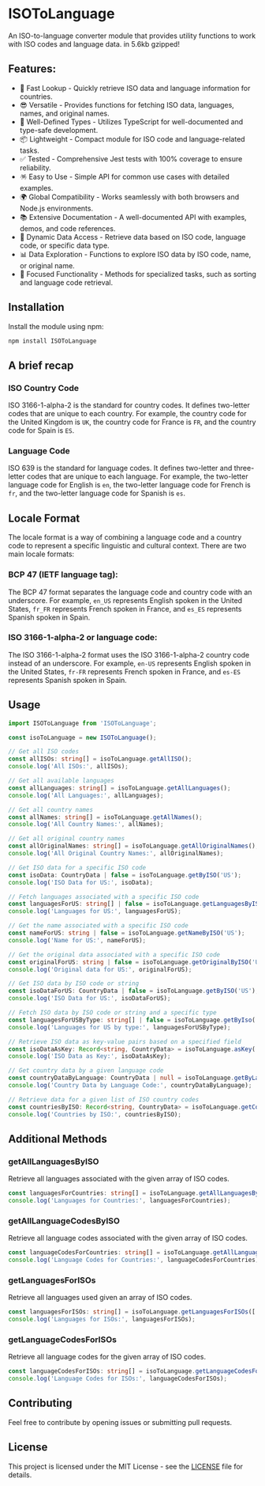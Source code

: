 # ISOToLanguage

An ISO-to-language converter module that provides utility functions to work with ISO codes and language data. in 5.6kb gzipped!

## Features:
- 🚀 Fast Lookup - Quickly retrieve ISO data and language information for countries.
- 😎 Versatile - Provides functions for fetching ISO data, languages, names, and original names.
- 📒 Well-Defined Types - Utilizes TypeScript for well-documented and type-safe development.
- 📦 Lightweight - Compact module for ISO code and language-related tasks.
- ✅ Tested - Comprehensive Jest tests with 100% coverage to ensure reliability.
- 🪅 Easy to Use - Simple API for common use cases with detailed examples.
- 🌍 Global Compatibility - Works seamlessly with both browsers and Node.js environments.
- 📚 Extensive Documentation - A well-documented API with examples, demos, and code references.
- 🔄 Dynamic Data Access - Retrieve data based on ISO code, language code, or specific data type.
- 📊 Data Exploration - Functions to explore ISO data by ISO code, name, or original name.
- 🎯 Focused Functionality - Methods for specialized tasks, such as sorting and language code retrieval.


## Installation

Install the module using npm:

```bash
npm install ISOToLanguage
```

## A brief recap

### ISO Country Code
ISO 3166-1-alpha-2 is the standard for country codes. It defines two-letter codes that are unique to each country. For example, the country code for the United Kingdom is `UK`, the country code for France is `FR`, and the country code for Spain is `ES`.

### Language Code
ISO 639 is the standard for language codes. It defines two-letter and three-letter codes that are unique to each language. For example, the two-letter language code for English is `en`, the two-letter language code for French is `fr`, and the two-letter language code for Spanish is `es`.

## Locale Format
The locale format is a way of combining a language code and a country code to represent a specific linguistic and cultural context. There are two main locale formats:

### BCP 47 (IETF language tag):

The BCP 47 format separates the language code and country code with an underscore. For example, `en_US` represents English spoken in the United States, `fr_FR` represents French spoken in France, and `es_ES` represents Spanish spoken in Spain.

### ISO 3166-1-alpha-2 or language code:

The ISO 3166-1-alpha-2 format uses the ISO 3166-1-alpha-2 country code instead of an underscore. For example, `en-US` represents English spoken in the United States, `fr-FR` represents French spoken in France, and `es-ES` represents Spanish spoken in Spain.


## Usage

```js
import ISOToLanguage from 'ISOToLanguage';

const isoToLanguage = new ISOToLanguage();
```

```typescript
// Get all ISO codes
const allISOs: string[] = isoToLanguage.getAllISO();
console.log('All ISOs:', allISOs);
```

```typescript
// Get all available languages
const allLanguages: string[] = isoToLanguage.getAllLanguages();
console.log('All Languages:', allLanguages);
```

```typescript
// Get all country names
const allNames: string[] = isoToLanguage.getAllNames();
console.log('All Country Names:', allNames);
```

```typescript
// Get all original country names
const allOriginalNames: string[] = isoToLanguage.getAllOriginalNames();
console.log('All Original Country Names:', allOriginalNames);
```

```typescript
// Get ISO data for a specific ISO code
const isoData: CountryData | false = isoToLanguage.getByISO('US');
console.log('ISO Data for US:', isoData);
```

```typescript
// Fetch languages associated with a specific ISO code
const languagesForUS: string[] | false = isoToLanguage.getLanguagesByISO('US');
console.log('Languages for US:', languagesForUS);
```

```typescript
// Get the name associated with a specific ISO code
const nameForUS: string | false = isoToLanguage.getNameByISO('US');
console.log('Name for US:', nameForUS);
```

```typescript
// Get the original data associated with a specific ISO code
const originalForUS: string | false = isoToLanguage.getOriginalByISO('US');
console.log('Original data for US:', originalForUS);
```

```typescript
// Get ISO data by ISO code or string
const isoDataForUS: CountryData | false = isoToLanguage.getByISO('US');
console.log('ISO Data for US:', isoDataForUS);
```

```typescript
// Fetch ISO data by ISO code or string and a specific type
const languagesForUSByType: string[] | false = isoToLanguage.getByIso('US', 'languages');
console.log('Languages for US by type:', languagesForUSByType);
```

```typescript
// Retrieve ISO data as key-value pairs based on a specified field
const isoDataAsKey: Record<string, CountryData> = isoToLanguage.asKey('name');
console.log('ISO Data as Key:', isoDataAsKey);
```

```typescript
// Get country data by a given language code
const countryDataByLanguage: CountryData | null = isoToLanguage.getByLanguageCode('EN_US');
console.log('Country Data by Language Code:', countryDataByLanguage);
```

```typescript
// Retrieve data for a given list of ISO country codes
const countriesByISO: Record<string, CountryData> = isoToLanguage.getCountriesByISO(['US', 'CA']);
console.log('Countries by ISO:', countriesByISO);
```

## Additional Methods

### getAllLanguagesByISO

Retrieve all languages associated with the given array of ISO codes.

```typescript
const languagesForCountries: string[] = isoToLanguage.getAllLanguagesByISO(['US', 'CA']);
console.log('Languages for Countries:', languagesForCountries);
```

### getAllLanguageCodesByISO

Retrieve all language codes associated with the given array of ISO codes.

```typescript
const languageCodesForCountries: string[] = isoToLanguage.getAllLanguageCodesByISO(['US', 'CA']);
console.log('Language Codes for Countries:', languageCodesForCountries);
```

### getLanguagesForISOs

Retrieve all languages used given an array of ISO codes.

```typescript
const languagesForISOs: string[] = isoToLanguage.getLanguagesForISOs(['US', 'CA']);
console.log('Languages for ISOs:', languagesForISOs);
```

### getLanguageCodesForISOs

Retrieve all language codes for the given array of ISO codes.

```typescript
const languageCodesForISOs: string[] = isoToLanguage.getLanguageCodesForISOs(['US', 'CA']);
console.log('Language Codes for ISOs:', languageCodesForISOs);
```

## Contributing

Feel free to contribute by opening issues or submitting pull requests.

## License

This project is licensed under the MIT License - see the [LICENSE](LICENSE) file for details.
